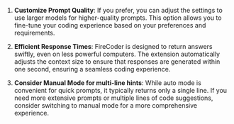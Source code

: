 1. **Customize Prompt Quality**: If you prefer, you can adjust the settings to use larger models for higher-quality prompts. This option allows you to fine-tune your coding experience based on your preferences and requirements.

2. **Efficient Response Times**: FireCoder is designed to return answers swiftly, even on less powerful computers. The extension automatically adjusts the context size to ensure that responses are generated within one second, ensuring a seamless coding experience.

3. **Consider Manual Mode for multi-line hints**: While auto mode is convenient for quick prompts, it typically returns only a single line. If you need more extensive prompts or multiple lines of code suggestions, consider switching to manual mode for a more comprehensive experience.
